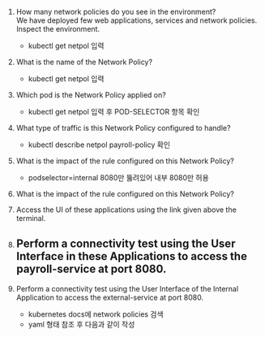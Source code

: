 1. How many network policies do you see in the environment?<br>
We have deployed few web applications, services and network policies. Inspect the environment.
    - kubectl get netpol 입력


2. What is the name of the Network Policy?
    - kubectl get netpol 입력



3. Which pod is the Network Policy applied on?
    - kubectl get netpol 입력 후 POD-SELECTOR 항목 확인


4. What type of traffic is this Network Policy configured to handle?
    - kubectl describe netpol payroll-policy 확인


5. What is the impact of the rule configured on this Network Policy?
    - podselector=internal 8080만 뚫려있어 내부 8080만 허용



6. What is the impact of the rule configured on this Network Policy?




7. Access the UI of these applications using the link given above the terminal.





8. Perform a connectivity test using the User Interface in these Applications to access the payroll-service at port 8080.
    - 



9. Perform a connectivity test using the User Interface of the Internal Application to access the external-service at port 8080.
    - kubernetes docs에 network policies 검색
    - yaml 형태 참조 후 다음과 같이 작성
    ```
    ```